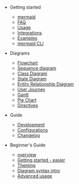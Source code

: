 - Getting started

  - [mermaid](README.md)
  - [FAQ](faq.md)
  - [Usage](usage.md)
  - [Integrations](integrations.md)
  - [Examples](examples.md)
  - [mermaid CLI](mermaidCLI.md)

- Diagrams

  - [Flowchart](flowchart.md)
  - [Sequence diagram](sequenceDiagram.md)
  - [Class Diagram](classDiagram.md)
  - [State Diagram](stateDiagram.md)
  - [Entity Relationship Diagram](entityRelationshipDiagram.md)
  - [User Journey](user-journey.md)
  - [Gantt](gantt.md)
  - [Pie Chart](pie.md)
  - [Directives](directives.md)

- Guide

  - [Development](development.md)
  - [Configurations](Setup.md)
  - [Changelog](CHANGELOG.md)

- Beginner's Guide
  - [overview](n00b-overview.md)
  - [Getting started - easier](n00b-gettingStarted.md)
  - [Theming](theming.md)
  - [Diagram syntax intro](n00b-syntaxReference.md)
  - [Advanced usage](n00b-advanced.md)
